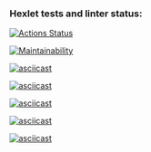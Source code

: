 ### Hexlet tests and linter status:
[![Actions Status](https://github.com/khadeev/python-project-49/actions/workflows/hexlet-check.yml/badge.svg)](https://github.com/khadeev/python-project-49/actions)

[![Maintainability](https://api.codeclimate.com/v1/badges/8e641eece148a48aaedb/maintainability)](https://codeclimate.com/github/khadeev/python-project-49/maintainability)

[![asciicast](https://asciinema.org/a/MmGBB9TrTLFU2k8wegFyQyZb4.svg)](https://asciinema.org/a/MmGBB9TrTLFU2k8wegFyQyZb4)

[![asciicast](https://asciinema.org/a/GTIhf0l2hiTjHhEdMpK05TWxk.svg)](https://asciinema.org/a/GTIhf0l2hiTjHhEdMpK05TWxk)

[![asciicast](https://asciinema.org/a/Qtar5YOXplORZpBzHrozhcRwY.svg)](https://asciinema.org/a/Qtar5YOXplORZpBzHrozhcRwY)

[![asciicast](https://asciinema.org/a/M6I2ksO71D6A9acdcatlMqNHb.svg)](https://asciinema.org/a/M6I2ksO71D6A9acdcatlMqNHb)

[![asciicast](https://asciinema.org/a/2sFnMxAmRXmvX556L0Brxwez7.svg)](https://asciinema.org/a/2sFnMxAmRXmvX556L0Brxwez7)